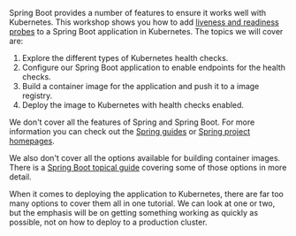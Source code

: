 Spring Boot provides a number of features to ensure it works well with Kubernetes. This workshop shows you how to add [liveness and readiness probes](https://kubernetes.io/docs/concepts/workloads/pods/pod-lifecycle/#container-probes) to a Spring Boot application in Kubernetes. The topics we will cover are:

1. Explore the different types of Kubernetes health checks.
1. Configure our Spring Boot application to enable endpoints for the health checks.
2. Build a container image for the application and push it to a image registry.
3. Deploy the image to Kubernetes with health checks enabled.

We don't cover all the features of Spring and Spring Boot. For more information you can check out the [Spring guides](https://spring.io/guides) or [Spring project homepages](https://spring.io/projects).

We also don't cover all the options available for building container images. There is a [Spring Boot topical guide](https://spring.io/guides/top/spring-boot-docker) covering some of those options in more detail.

When it comes to deploying the application to Kubernetes, there are far too many options to cover them all in one tutorial. We can look at one or two, but the emphasis will be on getting something working as quickly as possible, not on how to deploy to a production cluster.
